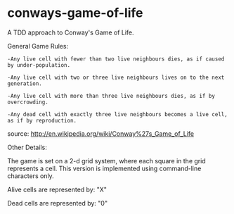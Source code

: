 conways-game-of-life
====================

A TDD approach to Conway's Game of Life.



General Game Rules:

    -Any live cell with fewer than two live neighbours dies, as if caused by under-population.

    -Any live cell with two or three live neighbours lives on to the next generation.

    -Any live cell with more than three live neighbours dies, as if by overcrowding.

    -Any dead cell with exactly three live neighbours becomes a live cell, as if by reproduction.

source:
http://en.wikipedia.org/wiki/Conway%27s_Game_of_Life



Other Details:

The game is set on a 2-d grid system, where each square in the grid represents a cell.  This version is implemented using command-line characters only.

Alive cells are represented by:  "X"

Dead cells are represented by: "0" 






